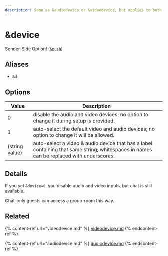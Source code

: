 ```yaml
---
description: Same as &audiodevice or &videodevice, but applies to both
---
```


# \&device

Sender-Side Option! ([`&push`](push.md))

## Aliases

* `&d`

## Options

| Value          | Description                                                                                                                             |
| -------------- | --------------------------------------------------------------------------------------------------------------------------------------- |
| 0              | disable the audio and video devices; no option to change it during setup is provided.                                                   |
| 1              | auto-select the default video and audio devices; no option to change it will be allowed.                                                |
| (string value) | auto-select a video & audio device that has a label containing that same string; whitespaces in names can be replaced with underscores. |

## Details

If you set `&device=0`, you disable audio and video inputs, but chat is still available.

Chat-only guests can access a group-room this way.

## Related

{% content-ref url="videodevice.md" %}
[videodevice.md](videodevice.md)
{% endcontent-ref %}

{% content-ref url="audiodevice.md" %}
[audiodevice.md](audiodevice.md)
{% endcontent-ref %}

